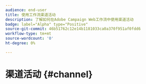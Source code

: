 ```yaml
---
audience: end-user
title: 使用工作流渠道活动
description: 了解如何在Adobe Campaign Web工作流中使用渠道活动
badge: label="Alpha" type="Positive"
source-git-commit: 46b51762c12e14b1181033ca0a370f951af0fdd6
workflow-type: tm+mt
source-wordcount: '0'
ht-degree: 0%

---
```


# 渠道活动 {#channel}
